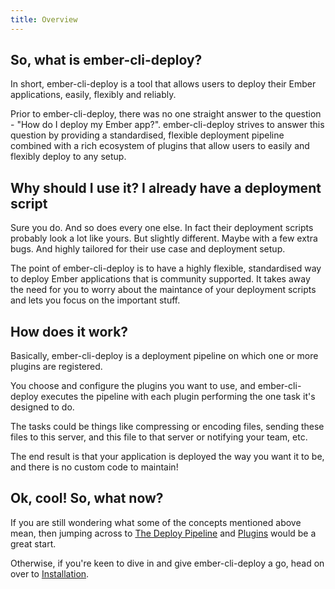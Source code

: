 ```yaml
---
title: Overview
---
```


## So, what is ember-cli-deploy?

In short, ember-cli-deploy is a tool that allows users to deploy their Ember applications, easily, flexibly and reliably.

Prior to ember-cli-deploy, there was no one straight answer to the question - "How do I deploy my Ember app?". ember-cli-deploy strives to answer this question by providing
a standardised, flexible deployment pipeline combined with a rich ecosystem of plugins that allow users to easily and flexibly deploy to any setup.

## Why should I use it? I already have a deployment script

Sure you do. And so does every one else. In fact their deployment scripts probably look a lot like yours. But slightly different. Maybe with a few extra bugs.
And highly tailored for their use case and deployment setup.

The point of ember-cli-deploy is to have a highly flexible, standardised way to deploy Ember applications that is community supported. It takes away the need for you to worry
about the maintance of your deployment scripts and lets you focus on the important stuff.

## How does it work?

Basically, ember-cli-deploy is a deployment pipeline on which one or more plugins are registered.

You choose and configure the plugins you want to use, and ember-cli-deploy executes the pipeline with each plugin performing the one task it's designed to do.

The tasks could be things like compressing or encoding files, sending these files to this server, and this file to that server or notifying your team, etc.

The end result is that your application is deployed the way you want it to be, and there is no custom code to maintain!

## Ok, cool! So, what now?

If you are still wondering what some of the concepts mentioned above mean, then jumping across to [The Deploy Pipeline](./pipeline-overview) and [Plugins](./plugins-overview) would be a great start.

Otherwise, if you're keen to dive in and give ember-cli-deploy a go, head on over to [Installation](./installation).
